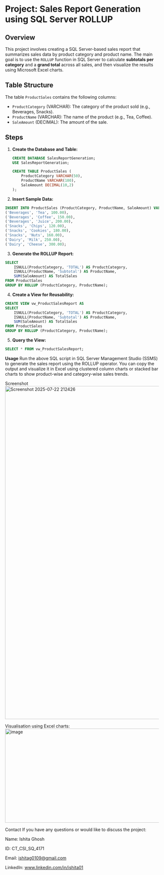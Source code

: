 # Project: Sales Report Generation using SQL Server ROLLUP

## Overview

This project involves creating a SQL Server-based sales report that summarizes sales data by product category and product name. The main goal is to use the `ROLLUP` function in SQL Server to calculate **subtotals per category** and a **grand total** across all sales, and then visualize the results using Microsoft Excel charts.

## Table Structure

The table `ProductSales` contains the following columns:
- `ProductCategory` (VARCHAR): The category of the product sold (e.g., Beverages, Snacks).
- `ProductName` (VARCHAR): The name of the product (e.g., Tea, Coffee).
- `SaleAmount` (DECIMAL): The amount of the sale.

## Steps

1. **Create the Database and Table:**
   ```sql
   CREATE DATABASE SalesReportGeneration;
   USE SalesReportGeneration;

   CREATE TABLE ProductSales (
       ProductCategory VARCHAR(50),
       ProductName VARCHAR(100),
       SaleAmount DECIMAL(10,2)
   );
2. **Insert Sample Data:**
```sql
INSERT INTO ProductSales (ProductCategory, ProductName, SaleAmount) VALUES
('Beverages', 'Tea', 100.00),
('Beverages', 'Coffee', 150.00),
('Beverages', 'Juice', 200.00),
('Snacks', 'Chips', 120.00),
('Snacks', 'Cookies', 180.00),
('Snacks', 'Nuts', 160.00),
('Dairy', 'Milk', 250.00),
('Dairy', 'Cheese', 300.00);
```

3. **Generate the ROLLUP Report:**
```sql
SELECT 
    ISNULL(ProductCategory, 'TOTAL') AS ProductCategory,
    ISNULL(ProductName, 'Subtotal') AS ProductName,
    SUM(SaleAmount) AS TotalSales
FROM ProductSales
GROUP BY ROLLUP (ProductCategory, ProductName);
```
4. **Create a View for Reusability:**
```sql
CREATE VIEW vw_ProductSalesReport AS
SELECT 
    ISNULL(ProductCategory, 'TOTAL') AS ProductCategory,
    ISNULL(ProductName, 'Subtotal') AS ProductName,
    SUM(SaleAmount) AS TotalSales
FROM ProductSales
GROUP BY ROLLUP (ProductCategory, ProductName);
```
5. **Query the View:**
```sql
SELECT * FROM vw_ProductSalesReport;
```
**Usage**
Run the above SQL script in SQL Server Management Studio (SSMS) to generate the sales report using the ROLLUP operator. You can copy the output and visualize it in Excel using clustered column charts or stacked bar charts to show product-wise and category-wise sales trends.

Screenshot
<img width="1388" height="1091" alt="Screenshot 2025-07-22 212426" src="https://github.com/user-attachments/assets/42833d5a-94c0-432a-b84b-9129f3ec705a" />

Visualisation using Excel charts:
<img width="929" height="308" alt="image" src="https://github.com/user-attachments/assets/fb891af9-ed15-40fc-a1e2-5d0a8a76e2f1" />


Contact
If you have any questions or would like to discuss the project:

Name: Ishita Ghosh

ID: CT_CSI_SQ_4171 

Email: ishitag0109@gmail.com

LinkedIn: www.linkedin.com/in/ishita01
